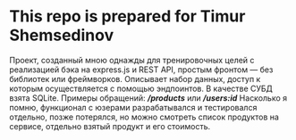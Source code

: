 # This repo is prepared for Timur Shemsedinov
Проект, созданный мною однажды для тренировочных целей с реализацией бэка на express.js и REST API, простым фронтом — без библиотек или фреймворков. Описывает набор данных, доступ к которым осуществляется с помощью эндпоинтов. В качестве СУБД взята SQLite.
Примеры обращений: ***/products*** или ***/users:id***
Насколько я помню, функционал с юзерами разрабатывался и тестировался отдельно, позже потерялся, но можно смотреть список продуктов на сервисе, отдельно взятый продукт и его стоимость.
